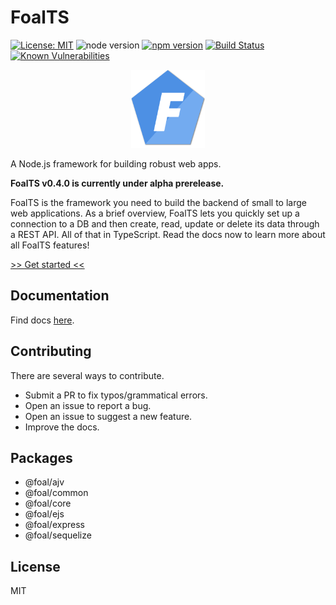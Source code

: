 # FoalTS

[![License: MIT](https://img.shields.io/badge/License-MIT-blue.svg)](https://github.com/FoalTS/foal/blob/master/LICENSE)
![node version](https://img.shields.io/badge/node-%3E%3D8-brightgreen.svg)
[![npm version](https://badge.fury.io/js/%40foal%2Fcore.svg)](https://badge.fury.io/js/%40foal%2Fcore)
[![Build Status](https://travis-ci.org/FoalTS/foal.svg?branch=add-travis)](https://travis-ci.org/FoalTS/foal)
[![Known Vulnerabilities](https://snyk.io/test/github/foalts/foal/badge.svg)](https://snyk.io/test/github/foalts/foal)

<p align="center">
  <a href="https://foalts.org" target="blank">
    <img src="./docs/logo_400.png" height="125px" alt="Logo" />
  </a>
</p>

A Node.js framework for building robust web apps.

**FoalTS v0.4.0 is currently under alpha prerelease.**

FoalTS is the framework you need to build the backend of small to large web applications. As a brief overview, FoalTS lets you quickly set up a connection to a DB and then create, read, update or delete its data through a REST API. All of that in TypeScript. Read the docs now to learn more about all FoalTS features!

[>> Get started <<](https://foalts.gitbooks.io/docs/content/)

## Documentation

Find docs [here](https://foalts.gitbooks.io/docs/content/).

## Contributing

There are several ways to contribute.

- Submit a PR to fix typos/grammatical errors.
- Open an issue to report a bug.
- Open an issue to suggest a new feature.
- Improve the docs.

## Packages

- @foal/ajv
- @foal/common
- @foal/core
- @foal/ejs
- @foal/express
- @foal/sequelize

## License

MIT